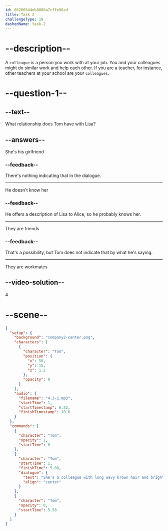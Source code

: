 ```yaml
---
id: 66200544eb8080a7cffe98cd
title: Task 2
challengeType: 19
dashedName: task-2
---
```


<!-- (Audio) Tom: She's a colleague with long wavy brown hair and bright brown eyes. -->

# --description--

A `colleague` is a person you work with at your job. You and your colleagues might do similar work and help each other. If you are a teacher, for instance, other teachers at your school are your `colleagues`.

# --question-1--

## --text--

What relationship does Tom have with Lisa?

## --answers--

She's his girlfriend

### --feedback--

There's nothing indicating that in the dialogue.

---

He doesn't know her

### --feedback--

He offers a description of Lisa to Alice, so he probably knows her.

---

They are friends

### --feedback--

That's a possibility, but Tom does not indicate that by what he's saying.

---

They are workmates

## --video-solution--

4

# --scene--

```json
{
  "setup": {
    "background": "company2-center.png",
    "characters": [
      {
        "character": "Tom",
        "position": {
          "x": 50,
          "y": 15,
          "z": 1.2
        },
        "opacity": 0
      }
    ],
    "audio": {
      "filename": "4.3-1.mp3",
      "startTime": 1,
      "startTimestamp": 6.52,
      "finishTimestamp": 10.6
    }
  },
  "commands": [
    {
      "character": "Tom",
      "opacity": 1,
      "startTime": 0
    },
    {
      "character": "Tom",
      "startTime": 1,
      "finishTime": 5.08,
      "dialogue": {
        "text": "She's a colleague with long wavy brown hair and bright brown eyes.",
        "align": "center"
      }
    },
    {
      "character": "Tom",
      "opacity": 0,
      "startTime": 5.58
    }
  ]
}
```
